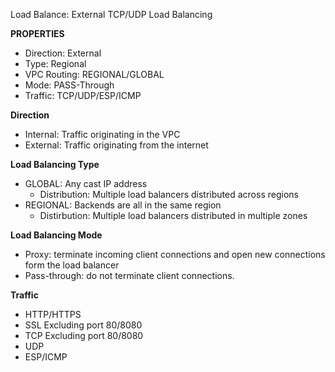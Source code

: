 Load Balance: External TCP/UDP Load Balancing

**PROPERTIES**
- Direction:      External
- Type:           Regional
- VPC Routing:    REGIONAL/GLOBAL
- Mode:           PASS-Through
- Traffic:        TCP/UDP/ESP/ICMP


**Direction**
- Internal: Traffic originating in the VPC
- External: Traffic originating from the internet

**Load Balancing Type**
- GLOBAL: Any cast IP address 
    - Distribution: Multiple load balancers distributed across regions
- REGIONAL: Backends are all in the same region
    - Distirbution: Multiple load balancers distributed in multiple zones

**Load Balancing Mode**
- Proxy: terminate incoming client connections and open new connections form the load balancer
- Pass-through: do not terminate client connections.

**Traffic**
- HTTP/HTTPS
- SSL Excluding port 80/8080
- TCP Excluding port 80/8080
- UDP
- ESP/ICMP